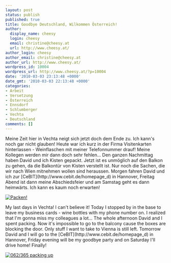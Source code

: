```yaml
---
layout: post
status: publish
published: true
title: Goodbye Deutschland, Wilkommen Österreich!
author:
  display_name: cheesy
  login: cheesy
  email: christine@cheesy.at
  url: http://www.cheesy.at/
author_login: cheesy
author_email: christine@cheesy.at
author_url: http://www.cheesy.at/
wordpress_id: 10004
wordpress_url: http://www.cheesy.at/?p=10004
date: '2010-03-03 23:13:48 +0000'
date_gmt: '2010-03-03 22:13:48 +0000'
categories:
- Arbeit
- Versetzung
- Österreich
- Ennsdorf
- Schlumberger
- Vechta
- Deutschland
comments: []
---
```

<!--:de-->Meine Zeit hier in Vechta neigt sich jetzt doch dem Ende zu. Ich kann's noch gar nicht glauben! Heute war ich kurz in der Firma Visitenkarten hinterlassen - Weinflaschen mit meiner Telefonnummer drauf! Meine Kollegen werden mir dann doch sehr fehlen... Den ganzen Nachmittag haben David und ich Kisten gepackt. Jetzt ist es unmöglich auf den Balkon zu gehen, da die Balkontür von Kisten verstellt ist. Nur noch die Sachen, die wir nach Wien mitnehmen wollen sind heraussen. Morgen fahren David und ich zur [CeBIT](http://www.cebit.de/homepage_d) in Hannover, Freitag Abend ist dann meine Abschiedsfeier und am Samstag geht es dann heimwärts. Ich kann es kaum noch erwarten!
[![Packen!](http://farm3.static.flickr.com/2776/4404350765_d30cc64494.jpg)](http://www.flickr.com/photos/cheesy42/4404350765/ "Packen!")
<!--:--><!--:en-->My last days in Vechta! I can't believe it! Today I stopped by in the base to leave my business cards - wine bottles with my phone number on. I realized that I'm gonna miss my colleagues a lot... The whole afternoon David and I spent packing. Now it's impossible to go to the balcony cause the boxes are blocking the door. Only stuff I want to take to Vienna is still left. Tomorrow David and I will go to the [CeBIT](http://www.cebit.de/homepage_d) in Hannover, Friday evening will be my goodbye party and on Saturday I'll drive home! Finally!
[![062/365 packing up](http://farm3.static.flickr.com/2776/4404350765_d30cc64494.jpg)](http://www.flickr.com/photos/cheesy42/4404350765/ "062/365 packing up")
<!--:-->

